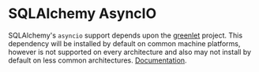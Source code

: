 # SQLAlchemy AsyncIO

SQLAlchemy's `asyncio` support depends upon the
[greenlet](https://pypi.org/project/greenlet/) project. This dependency will be
installed by default on common machine platforms, however is not supported on every
architecture and also may not install by default on less common architectures.
[Documentation](https://docs.sqlalchemy.org/en/20/intro.html#asyncio-support).
